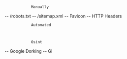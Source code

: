 				Manually
-- /robots.txt
-- /sitemap.xml
-- Favicon
-- HTTP Headers


				Automated
				
				
				
				Osint
-- Google Dorking
-- Gi